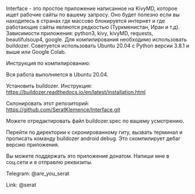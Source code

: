 Interface - это простое приложение написанное на KivyMD, которое ищет рабочие сайты по вашему запросу. Оно будет полезно если вы находитесь в странах где массово блокируется интернет и где работающие сайты являются редкостью (Туркменистан, Иран и т.д).
Зависимости приложения: python3, kivy, kivyMD, requests, beautifulsoup4, google. 
Для компилирования необходимо использовать buildozer. Советуется использовать Ubuntu 20.04 с Python версии 3.8.1 и выше или Google Colab.

Инструкция по компилированию:

Вся работа выполняется в Ubuntu 20.04.

Установить buildozer. Инструкция: https://buildozer.readthedocs.io/en/latest/installation.html

Склонировать этот репозиторий: https://github.com/SeratKlemence/Interface.git

Можете отредактировать файл buildozer.spec по вашему усмотрению.

Перейти по директории к скронированному гиту, вызвать терминал и прописать команду buildozer android debug. Это скомпилирует дебаг версию приложения.

Вы можете поддержать это приложение донатом. Напиши мне в соц.сети и я отправлю реквизиты.

Telegram: @are_you_serat

Link: @serat

